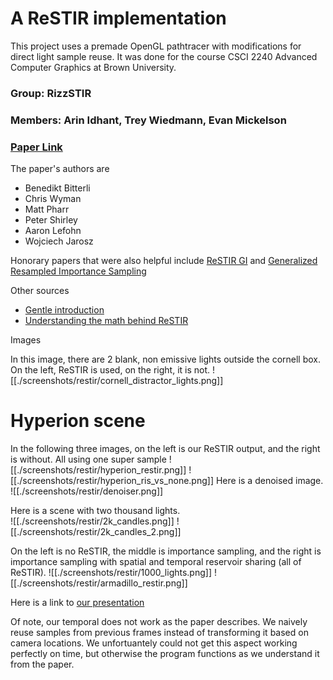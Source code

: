 
# A ReSTIR implementation

This project uses a premade OpenGL pathtracer with modifications for direct light sample reuse.
It was done for the course CSCI 2240 Advanced Computer Graphics at Brown University. 


### Group: RizzSTIR
### Members: Arin Idhant, Trey Wiedmann, Evan Mickelson
### [Paper Link](https://research.nvidia.com/publication/2020-07_spatiotemporal-reservoir-resampling-real-time-ray-tracing-dynamic-direct)
The paper's authors are
- Benedikt Bitterli 
- Chris Wyman
- Matt Pharr
- Peter Shirley 
- Aaron Lefohn
- Wojciech Jarosz 

Honorary papers that were also helpful include [ReSTIR GI](https://research.nvidia.com/publication/2021-06_restir-gi-path-resampling-real-time-path-tracing) and [Generalized Resampled Importance Sampling](https://research.nvidia.com/publication/2022-07_generalized-resampled-importance-sampling-foundations-restir)

Other sources
- [Gentle introduction](http://intro-to-restir.cwyman.org/)
- [Understanding the math behind ReSTIR](https://agraphicsguynotes.com/posts/understanding_the_math_behind_restir_di/)

Images

In this image, there are 2 blank, non emissive lights outside the cornell box. On the left, ReSTIR is used, on the right, it is not.
![[./screenshots/restir/cornell_distractor_lights.png]]

# Hyperion scene
In the following three images, on the left is our ReSTIR output, and the right is without. All using one super sample
![[./screenshots/restir/hyperion_restir.png]]
![[./screenshots/restir/hyperion_ris_vs_none.png]]
Here is a denoised image.
![[./screenshots/restir/denoiser.png]]



Here is a scene with two thousand lights.  
![[./screenshots/restir/2k_candles.png]]
![[./screenshots/restir/2k_candles_2.png]]

On the left is no ReSTIR, the middle is importance sampling, and the right is importance sampling with spatial and temporal reservoir sharing (all of ReSTIR). 
![[./screenshots/restir/1000_lights.png]]
![[./screenshots/restir/armadillo_restir.png]]


Here is a link to [our presentation](https://docs.google.com/presentation/d/1OA_NKY1Eo5WP1C1tcTaC8LcgJjIRJX5aoFfvYs4lwVg/edit?usp=sharing)

Of note, our temporal does not work as the paper describes. We naively reuse samples from previous frames instead of transforming it based on camera locations. We unfortuantely could not get this aspect working perfectly on time, but otherwise the program functions as we understand it from the paper. 



